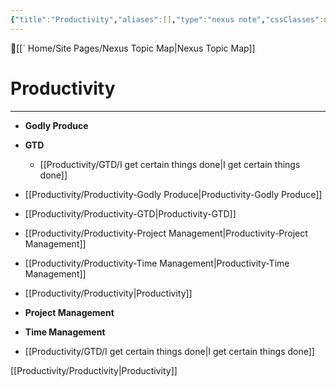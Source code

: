 ```yaml
---
{"title":"Productivity","aliases":[],"type":"nexus note","cssClasses":null,"publish":true,"dg-publish":true,"permalink":"/productivity/productivity/","dgPassFrontmatter":true,"created":"","updated":""}
---
```



🔺[[` Home/Site Pages/Nexus Topic Map\|Nexus Topic Map]]

# Productivity
---



- **Godly Produce**
- **GTD**
	- [[Productivity/GTD/I get certain things done\|I get certain things done]]
- [[Productivity/Productivity-Godly Produce\|Productivity-Godly Produce]]
- [[Productivity/Productivity-GTD\|Productivity-GTD]]
- [[Productivity/Productivity-Project Management\|Productivity-Project Management]]
- [[Productivity/Productivity-Time Management\|Productivity-Time Management]]
- [[Productivity/Productivity\|Productivity]]
- **Project Management**
- **Time Management**


- [[Productivity/GTD/I get certain things done\|I get certain things done]]


[[Productivity/Productivity\|Productivity]]